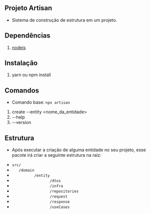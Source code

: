 ## Projeto Artisan
* Sistema de construção de estrutura em um projeto.

## Dependências
1. [nodejs](https://nodejs.org/en/)

## Instalação
1. yarn ou npm install

## Comandos
* Comando base:
``` npx artisan ```
1. create --entity <nome_da_entidade>
2. --help
3. --version

## Estrutura
* Após executar a criação de alguma entidade no seu projeto, esse pacote irá criar a seguinte estrutura na raíz:
- ``` src/ ```
- ```    /domain ```
- ```           /entity ```
- ```                  /dtos ```
- ```                  /infra ```
- ```                  /repositories ```
- ```                  /request ```
- ```                  /response ```
- ```                  /useCases ```